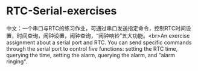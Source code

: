# RTC-Serial-exercises
中文：一个串口与RTC的练习作业，可通过串口发送指定命令，控制RTC时间设置，时间查询，闹钟设置，闹钟查询，“闹钟响铃”五大功能。&lt;br>An exercise assignment about a serial port and RTC. You can send specific commands through the serial port to control five functions: setting the RTC time, querying the time, setting the alarm, querying the alarm, and "alarm ringing".
